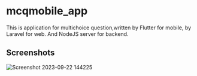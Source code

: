 # mcqmobile_app

This is application for multichoice question,written by Flutter for mobile, by Laravel for web. And NodeJS server for backend.

## Screenshots
![Screenshot 2023-09-22 144225](https://github.com/KazunguDev/mcqmobile_app/assets/88532016/11865070-c836-4c31-be97-f952b080198a)


